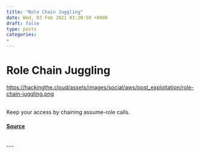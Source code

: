 ```yaml
---
title: "Role Chain Juggling"
date: Wed, 03 Feb 2021 03:20:50 +0000
draft: false
type: posts
categories: 
- 
---
```

# Role Chain Juggling
https://hackingthe.cloud/assets/images/social/aws/post_exploitation/role-chain-juggling.png
<br/>

<br/>
Keep your access by chaining assume-role calls.

#### [Source](https://hackingthe.cloud/aws/post_exploitation/role-chain-juggling/)

<br/>
---

